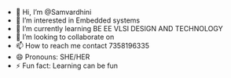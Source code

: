 - 👋 Hi, I’m @Samvardhini
- 👀 I’m interested in Embedded systems 
- 🌱 I’m currently learning BE EE VLSI DESIGN AND TECHNOLOGY 
- 💞️ I’m looking to collaborate on 
- 📫 How to reach me contact 7358196335
- 😄 Pronouns: SHE/HER
- ⚡ Fun fact: Learning can be fun

<!---
Samvardhini is a ✨ special ✨ repository because its `README.md` (this file) appears on your GitHub profile.
You can click the Preview link to take a look at your changes.
--->
